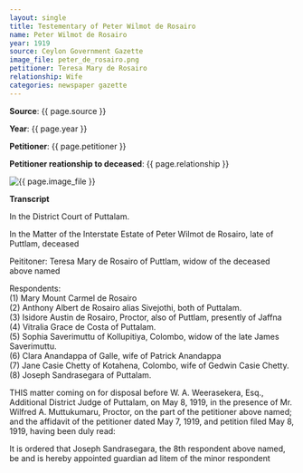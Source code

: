 ```yaml
---
layout: single
title: Testementary of Peter Wilmot de Rosairo
name: Peter Wilmot de Rosairo
year: 1919
source: Ceylon Government Gazette
image_file: peter_de_rosairo.png
petitioner: Teresa Mary de Rosairo
relationship: Wife
categories: newspaper gazette
---
```




  **Source**: {{ page.source }}

  **Year**: {{ page.year }}

  **Petitioner**: {{ page.petitioner }}

  **Petitioner reationship to deceased**: {{ page.relationship }} 

 <img src="/family-history/assets/images/gazette/{{ page.image_file }}" alt="{{ page.image_file }}">

 **Transcript** 

In the District Court of Puttalam.

In the Matter of the Interstate Estate of Peter Wilmot de Rosairo, late of Puttlam, deceased

Peititoner: Teresa Mary de Rosairo of Puttlam, widow of the deceased above named

Respondents:<br />
(1) Mary Mount Carmel de Rosairo<br />
(2) Anthony Albert de Rosairo alias Sivejothi, both of Puttalam.<br />
(3) Isidore Austin de Rosairo, Proctor, also of Puttlam, presently of Jaffna<br />
(4) Vitralia Grace de Costa of Puttalam.<br />
(5) Sophia Saverimuttu of Kollupitiya, Colombo, widow of the late James Saverimuttu.<br />
(6) Clara Anandappa of Galle, wife of Patrick Anandappa<br />
(7) Jane Casie Chetty of Kotahena, Colombo, wife of Gedwin Casie Chetty.<br />
(8) Joseph Sandrasegara of Puttalam.

THIS matter coming on for disposal before W. A. Weerasekera, Esq., Additional District Judge of Puttalam, on May 8, 1919, in the presence of Mr. Wilfred A. Muttukumaru, Proctor, on the part of the petitioner above named; and the affidavit of the petitioner dated May 7, 1919, and petition filed May 8, 1919, having been duly read:

It is ordered that Joseph Sandrasegara, the 8th respondent above named, be and is hereby appointed guardian ad litem of the minor respondent